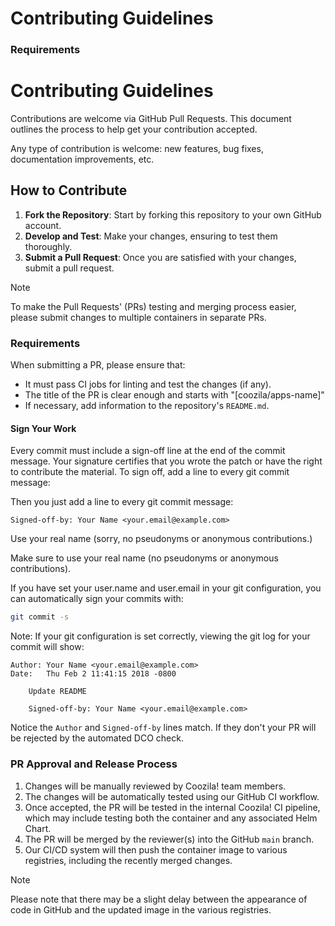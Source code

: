 # Contributing Guidelines
### Requirements
# Contributing Guidelines

Contributions are welcome via GitHub Pull Requests. This document outlines the process to help get your contribution accepted.

Any type of contribution is welcome: new features, bug fixes, documentation improvements, etc.

## How to Contribute

1. **Fork the Repository**: Start by forking this repository to your own GitHub account.
2. **Develop and Test**: Make your changes, ensuring to test them thoroughly.
3. **Submit a Pull Request**: Once you are satisfied with your changes, submit a pull request.


> [!NOTE]
> To make the Pull Requests' (PRs) testing and merging process easier, please submit changes to multiple containers in separate PRs.

### Requirements

When submitting a PR, please ensure that:

- It must pass CI jobs for linting and test the changes (if any).
- The title of the PR is clear enough and starts with "[coozila/apps-name]"
- If necessary, add information to the repository's `README.md`.

#### Sign Your Work

Every commit must include a sign-off line at the end of the commit message. Your signature certifies that you wrote the patch or have the right to contribute the material. To sign off, add a line to every git commit message:


Then you just add a line to every git commit message:

```text
Signed-off-by: Your Name <your.email@example.com>
```

Use your real name (sorry, no pseudonyms or anonymous contributions.)

Make sure to use your real name (no pseudonyms or anonymous contributions).

If you have set your user.name and user.email in your git configuration, you can automatically sign your commits with:

```bash
git commit -s
```

Note: If your git configuration is set correctly, viewing the git log for your commit will show:


```text
Author: Your Name <your.email@example.com>
Date:   Thu Feb 2 11:41:15 2018 -0800

    Update README

    Signed-off-by: Your Name <your.email@example.com>
```

Notice the `Author` and `Signed-off-by` lines match. If they don't your PR will be rejected by the automated DCO check.

### PR Approval and Release Process

1. Changes will be manually reviewed by Coozila! team members.
2. The changes will be automatically tested using our GitHub CI workflow.
3. Once accepted, the PR will be tested in the internal Coozila! CI pipeline, which may include testing both the container and any associated Helm Chart.
4. The PR will be merged by the reviewer(s) into the GitHub `main` branch.
5. Our CI/CD system will then push the container image to various registries, including the recently merged changes.

> [!NOTE]
> Please note that there may be a slight delay between the appearance of code in GitHub and the updated image in the various registries.